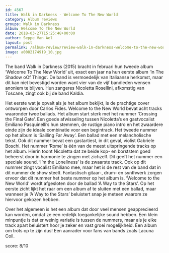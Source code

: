 ```yaml
---
id: 4567
title: Walk in Darkness - Welcome To The New World
category: Album reviews
groups: Walk in Darkness
album: Welcome To The New World
date: 2018-03-27T15:25:48+00:00
author: Seppe Van Ael
layout: post
permalink: /album-review/review-walk-in-darkness-welcome-to-the-new-world/
image: a0082174919_10.jpg
---
```

The band Walk in Darkness (2015) bracht in februari hun tweede album ‘Welcome To The New World’ uit, exact een jaar na hun eerste album ‘In The Shadow oOf Things’. De band is vermoedelijk van Italiaanse herkomst, maar dit kan niet bevestigd worden want vier van de vijf bandleden wensen anoniem te blijven. Hun zangeres Nicoletta Rosellini, afkomstig van Toscane, zingt ook bij de band Kaldia.

Het eerste wat je opvalt als je het album bekijkt, is de prachtige cover ontworpen door Carlos Fides. Welcome to the New World bevat acht tracks waaronder twee ballads. Het album start sterk met het nummer ‘Crossing the Final Gate’. Een goede afwisseling tussen Nicoletta’s en gastvocalist Emiliano Pasquinelli’s hun stemmen, de rustige piano intro en het zwaardere einde zijn de ideale combinatie voor een begintrack. Het tweede nummer op het album is ‘Sailling Far Away’. Een ballad met een melancholische tekst. Ook dit nummer bevat een gastartiest, in dit geval, violist Gabriele Boschi. Het nummer ‘Rome’ is één van de meest uitspringende tracks op het album. Hierin toont Nicoletta dat ze beide kop- en borststem goed beheerst door in harmonie te zingen met zichzelf. Dit geeft het nummer een speciale sound. ‘I’m the Loneliness’ is de zwaarste track. Ook op dit nummer zingt vocalist Emiliano mee, maar het is de rest van de band dat in dit nummer de show steelt. Fantastisch gitaar-, drum- en synthwerk zorgen ervoor dat dit nummer het beste nummer op het album is. ‘Welcome to the New World’ wordt afgesloten door de ballad ‘A Way to the Stars’. Op het eerste zicht lijkt het raar om een album af te sluiten met een ballad, maar wanneer je ‘A Way to the Stars’ beluistert snap je meteen waarom ze hiervoor gekozen hebben.

Over het algemeen is het een album dat door veel mensen geapprecieerd kan worden, omdat ze een redelijk toegankelijke sound hebben. Een klein minpuntje is dat er weinig variatie is tussen de nummers, maar als je elke track apart beluistert hoor je zeker en vast groei mogelijkheid. Een album om trots op te zijn dus! Een aanrader voor fans van bands zoals Lacuna Coil.

score: 8/10
